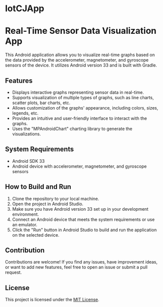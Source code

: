 # IotCJApp

# Real-Time Sensor Data Visualization App

This Android application allows you to visualize real-time graphs based on the data provided by the accelerometer, magnetometer, and gyroscope sensors of the device. It utilizes Android version 33 and is built with Gradle.

## Features

- Displays interactive graphs representing sensor data in real-time.
- Supports visualization of multiple types of graphs, such as line charts, scatter plots, bar charts, etc.
- Allows customization of the graphs' appearance, including colors, sizes, legends, etc.
- Provides an intuitive and user-friendly interface to interact with the graphs.
- Uses the "MPAndroidChart" charting library to generate the visualizations.

## System Requirements

- Android SDK 33
- Android device with accelerometer, magnetometer, and gyroscope sensors

## How to Build and Run

1. Clone the repository to your local machine.
2. Open the project in Android Studio.
3. Make sure you have Android version 33 set up in your development environment.
4. Connect an Android device that meets the system requirements or use an emulator.
5. Click the "Run" button in Android Studio to build and run the application on the selected device.

## Contribution

Contributions are welcome! If you find any issues, have improvement ideas, or want to add new features, feel free to open an issue or submit a pull request.

## License

This project is licensed under the [MIT License](LICENSE).

